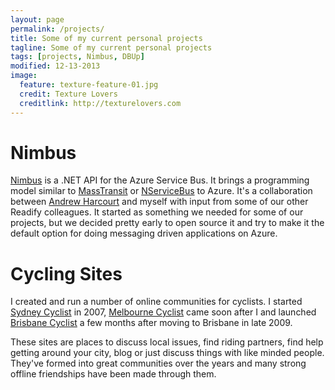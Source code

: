 ```yaml
---
layout: page
permalink: /projects/
title: Some of my current personal projects
tagline: Some of my current personal projects
tags: [projects, Nimbus, DBUp]
modified: 12-13-2013
image:
  feature: texture-feature-01.jpg
  credit: Texture Lovers
  creditlink: http://texturelovers.com
---
```


# Nimbus

[Nimbus][] is a .NET API for the Azure Service Bus. It brings a programming model similar to [MassTransit][] or [NServiceBus][] to Azure. It's a collaboration between [Andrew Harcourt][] and myself with input from some of our other Readify colleagues. It started as something we needed for some of our projects, but we decided pretty early to open source it and try to make it the default option for doing messaging driven applications on Azure.

# Cycling Sites

I created and run a number of online communities for cyclists. I started [Sydney Cyclist][] in 2007, [Melbourne Cyclist][] came soon after I and launched [Brisbane Cyclist][] a few months after moving to Brisbane in late 2009.

These sites are places to discuss local issues, find riding partners, find help getting around your city, blog or just discuss things with like minded people. They've formed into great communities over the years and many strong offline friendships have been made through them. 

  [Nimbus]: https://github.com/damianmac/nimbus
  [MassTransit]: http://masstransit-project.com/
  [NServiceBus]: http://particular.net/
  [Andrew Harcourt]: http://www.codingforfunandprofit.com/
  [Sydney Cyclist]: http://www.sydneycyclist.com/
  [Melbourne Cyclist]: http://www.melbournecyclist.com/
  [Brisbane Cyclist]: http://www.brisbanecyclist.com/
